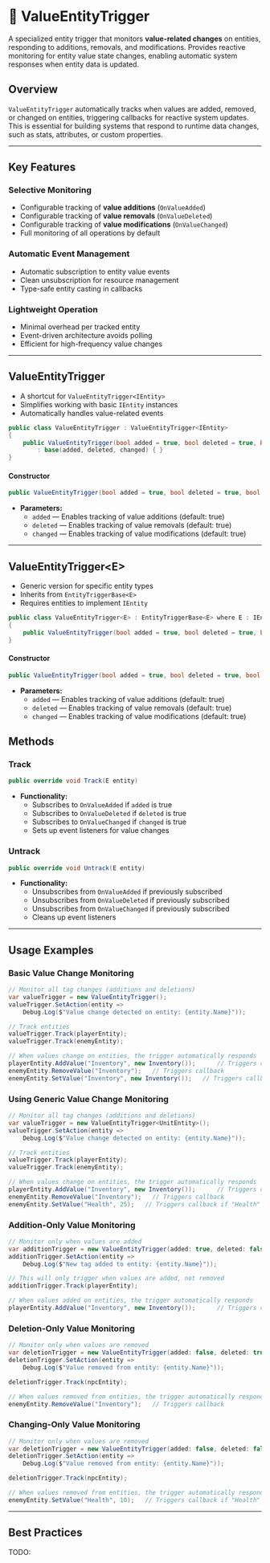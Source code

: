 # 🧩 ValueEntityTrigger

A specialized entity trigger that monitors **value-related changes** on entities, responding to additions, removals, and modifications. Provides reactive monitoring for entity value state changes, enabling automatic system responses when entity data is updated.

## Overview
`ValueEntityTrigger` automatically tracks when values are added, removed, or changed on entities, triggering callbacks for reactive system updates. This is essential for building systems that respond to runtime data changes, such as stats, attributes, or custom properties.

---

## Key Features

### Selective Monitoring
- Configurable tracking of **value additions** (`OnValueAdded`)
- Configurable tracking of **value removals** (`OnValueDeleted`)
- Configurable tracking of **value modifications** (`OnValueChanged`)
- Full monitoring of all operations by default

### Automatic Event Management
- Automatic subscription to entity value events
- Clean unsubscription for resource management
- Type-safe entity casting in callbacks

### Lightweight Operation
- Minimal overhead per tracked entity
- Event-driven architecture avoids polling
- Efficient for high-frequency value changes

---

## ValueEntityTrigger

- A shortcut for `ValueEntityTrigger<IEntity>`
- Simplifies working with basic `IEntity` instances
- Automatically handles value-related events

```csharp
public class ValueEntityTrigger : ValueEntityTrigger<IEntity>
{
    public ValueEntityTrigger(bool added = true, bool deleted = true, bool changed = true)
        : base(added, deleted, changed) { }
}
```

#### Constructor
```csharp
public ValueEntityTrigger(bool added = true, bool deleted = true, bool changed = true)
```
- **Parameters:**
    - `added` — Enables tracking of value additions (default: true)
    - `deleted` — Enables tracking of value removals (default: true)
    - `changed` — Enables tracking of value modifications (default: true)

---

## ValueEntityTrigger&lt;E&gt;

- Generic version for specific entity types
- Inherits from `EntityTriggerBase<E>`
- Requires entities to implement `IEntity`

```csharp
public class ValueEntityTrigger<E> : EntityTriggerBase<E> where E : IEntity
{
    public ValueEntityTrigger(bool added = true, bool deleted = true, bool changed = true) { }
}
```

#### Constructor
```csharp
public ValueEntityTrigger(bool added = true, bool deleted = true, bool changed = true)
```
- **Parameters:**
    - `added` — Enables tracking of value additions (default: true)
    - `deleted` — Enables tracking of value removals (default: true)
    - `changed` — Enables tracking of value modifications (default: true)


## Methods

### Track
```csharp
public override void Track(E entity)
```
- **Functionality:**
    - Subscribes to `OnValueAdded` if `added` is true
    - Subscribes to `OnValueDeleted` if `deleted` is true
    - Subscribes to `OnValueChanged` if `changed` is true
    - Sets up event listeners for value changes

### Untrack
```csharp
public override void Untrack(E entity)
```
- **Functionality:**
    - Unsubscribes from `OnValueAdded` if previously subscribed
    - Unsubscribes from `OnValueDeleted` if previously subscribed
    - Unsubscribes from `OnValueChanged` if previously subscribed
    - Cleans up event listeners

---

## Usage Examples

### Basic Value Change Monitoring

```csharp
// Monitor all tag changes (additions and deletions)
var valueTrigger = new ValueEntityTrigger();
valueTrigger.SetAction(entity =>
    Debug.Log($"Value change detected on entity: {entity.Name}"));

// Track entities
valueTrigger.Track(playerEntity);
valueTrigger.Track(enemyEntity);

// When values change on entities, the trigger automatically responds
playerEntity.AddValue("Inventory", new Inventory());      // Triggers callback
enemyEntity.RemoveValue("Inventory");   // Triggers callback
enemyEntity.SetValue("Inventory", new Inventory());   // Triggers callback
```

### Using Generic Value Change Monitoring
```csharp
// Monitor all tag changes (additions and deletions)
var valueTrigger = new ValueEntityTrigger<UnitEntity>();
valueTrigger.SetAction(entity =>
    Debug.Log($"Value change detected on entity: {entity.Name}"));

// Track entities
valueTrigger.Track(playerEntity);
valueTrigger.Track(enemyEntity);

// When values change on entities, the trigger automatically responds
playerEntity.AddValue("Inventory", new Inventory());      // Triggers callback
enemyEntity.RemoveValue("Inventory");   // Triggers callback
enemyEntity.SetValue("Health", 25);   // Triggers callback if "Health" value is alreay added!
```
### Addition-Only Value Monitoring

```csharp
// Monitor only when values are added
var additionTrigger = new ValueEntityTrigger(added: true, deleted: false, changed: false);
additionTrigger.SetAction(entity => 
    Debug.Log($"New tag added to entity: {entity.Name}"));

// This will only trigger when values are added, not removed
additionTrigger.Track(playerEntity);

// When values added on entities, the trigger automatically responds
playerEntity.AddValue("Inventory", new Inventory());      // Triggers callback
```

### Deletion-Only Value Monitoring

```csharp
// Monitor only when values are removed
var deletionTrigger = new ValueEntityTrigger(added: false, deleted: true, changed: false);
deletionTrigger.SetAction(entity =>
    Debug.Log($"Value removed from entity: {entity.Name}"));

deletionTrigger.Track(npcEntity);

// When values removed from entities, the trigger automatically responds
enemyEntity.RemoveValue("Inventory");   // Triggers callback
```

### Changing-Only Value Monitoring

```csharp
// Monitor only when values are removed
var deletionTrigger = new ValueEntityTrigger(added: false, deleted: false, changed: true);
deletionTrigger.SetAction(entity =>
    Debug.Log($"Value removed from entity: {entity.Name}"));

deletionTrigger.Track(npcEntity);

// When values removed from entities, the trigger automatically responds
enemyEntity.SetValue("Health", 10);   // Triggers callback if "Health" value is already added
```

---

## Best Practices
TODO: